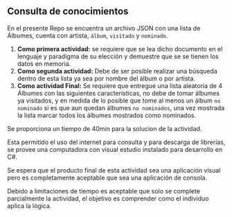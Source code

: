 ## Consulta de conocimientos

En el presente Repo se encuentra un archivo JSON con una lista de Álbumes, cuenta con artista, `álbum`, `visitado` y `nominado`.

1. **Como primera actividad:** se requiere que se lea dicho documento en el lenguaje y paradigma de su elección y demuestre que se se tienen los datos en memoria.
2. **Como segunda actividad:** Debe de ser posible realizar una búsqueda dentro de esta lista ya sea por nombre del álbum o por artista.
3. **Como actividad Final:** Se requiere que entregue una lista aleatoria de 4 Álbumes con las siguientes características, no debe de tomar álbumes ya visitados, y en medida de lo posible que tome al menos un álbum `no nominado` si es que aun quedan álbumes `no nominados`, una vez mostrada la lista marcar todos los álbumes mostrados como nominados.

Se proporciona un tiempo de 40min para la solucion de la actividad.

Esta permitido el uso del internet para consulta y para descarga de librerías, se provee una computadora con visual estudio instalado para desarrollo en C#.

Se espera que el producto final de esta actividad sea una aplicación visual pero es completamente aceptable que sea una aplicación de consola.

Debido a limitaciones de tiempo es aceptable que solo se complete parcialmente la actividad, el objetivo es comprender como el individuo aplica la lógica.
